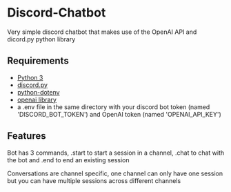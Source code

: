 # Discord-Chatbot
Very simple discord chatbot that makes use of the OpenAI API and dicord.py python library

## Requirements
- [Python 3](https://www.python.org/downloads/)
- [discord.py](https://pypi.org/project/discord.py/)
- [python-dotenv](https://pypi.org/project/python-dotenv/)
- [openai library](https://pypi.org/project/openai/)
- a .env file in the same directory with your discord bot token (named 'DISCORD_BOT_TOKEN') and OpenAI token (named 'OPENAI_API_KEY')

## Features
Bot has 3 commands, .start to start a session in a channel, .chat to chat with the bot and .end to end an existing session

Conversations are channel specific, one channel can only have one session but you can have multiple sessions across different channels
